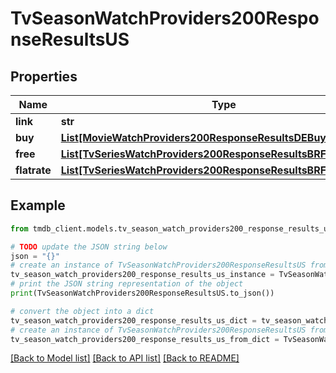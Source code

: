 # TvSeasonWatchProviders200ResponseResultsUS


## Properties

Name | Type | Description | Notes
------------ | ------------- | ------------- | -------------
**link** | **str** |  | [optional] 
**buy** | [**List[MovieWatchProviders200ResponseResultsDEBuyInner]**](MovieWatchProviders200ResponseResultsDEBuyInner.md) |  | [optional] 
**free** | [**List[TvSeriesWatchProviders200ResponseResultsBRFlatrateInner]**](TvSeriesWatchProviders200ResponseResultsBRFlatrateInner.md) |  | [optional] 
**flatrate** | [**List[TvSeriesWatchProviders200ResponseResultsBRFlatrateInner]**](TvSeriesWatchProviders200ResponseResultsBRFlatrateInner.md) |  | [optional] 

## Example

```python
from tmdb_client.models.tv_season_watch_providers200_response_results_us import TvSeasonWatchProviders200ResponseResultsUS

# TODO update the JSON string below
json = "{}"
# create an instance of TvSeasonWatchProviders200ResponseResultsUS from a JSON string
tv_season_watch_providers200_response_results_us_instance = TvSeasonWatchProviders200ResponseResultsUS.from_json(json)
# print the JSON string representation of the object
print(TvSeasonWatchProviders200ResponseResultsUS.to_json())

# convert the object into a dict
tv_season_watch_providers200_response_results_us_dict = tv_season_watch_providers200_response_results_us_instance.to_dict()
# create an instance of TvSeasonWatchProviders200ResponseResultsUS from a dict
tv_season_watch_providers200_response_results_us_from_dict = TvSeasonWatchProviders200ResponseResultsUS.from_dict(tv_season_watch_providers200_response_results_us_dict)
```
[[Back to Model list]](../README.md#documentation-for-models) [[Back to API list]](../README.md#documentation-for-api-endpoints) [[Back to README]](../README.md)



